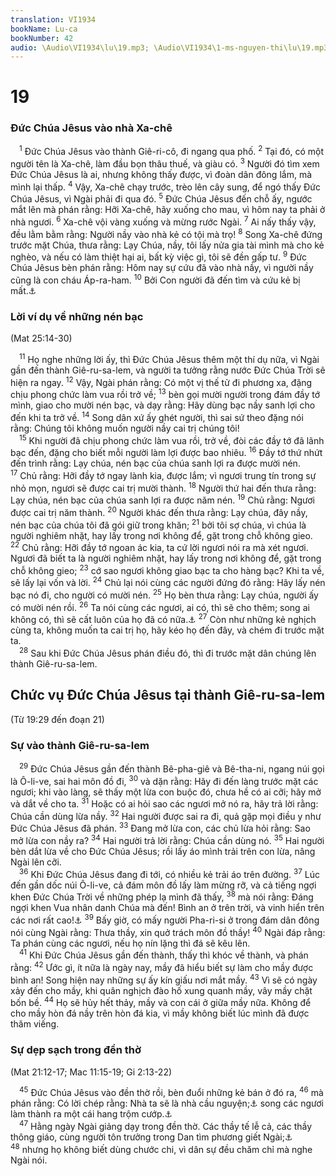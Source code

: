 ```yaml
---
translation: VI1934
bookName: Lu-ca 
bookNumber: 42
audio: \Audio\VI1934\lu\19.mp3; \Audio\VI1934\1-ms-nguyen-thi\lu\19.mp3; \Audio\VI1934\2-ms-david-dong\lu\19.mp3
---
```


<div class="title"><h1>19</h1><h3>Đức Chúa Jêsus vào nhà Xa-chê</h3></div>
<span class="verse lu_19_1"> <sup>1</sup> Đức Chúa Jêsus vào thành Giê-ri-cô, đi ngang qua phố. </span>
<span class="verse lu_19_2"><sup>2</sup> Tại đó, có một người tên là Xa-chê, làm đầu bọn thâu thuế, và giàu có. </span>
<span class="verse lu_19_3"><sup>3</sup> Người đó tìm xem Đức Chúa Jêsus là ai, nhưng không thấy được, vì đoàn dân đông lắm, mà mình lại thấp. </span>
<span class="verse lu_19_4"><sup>4</sup> Vậy, Xa-chê chạy trước, trèo lên cây sung, để ngó thấy Đức Chúa Jêsus, vì Ngài phải đi qua đó. </span>
<span class="verse lu_19_5"><sup>5</sup> Đức Chúa Jêsus đến chỗ ấy, ngước mắt lên mà phán rằng: Hỡi Xa-chê, hãy xuống cho mau, vì hôm nay ta phải ở nhà ngươi. </span>
<span class="verse lu_19_6"><sup>6</sup> Xa-chê vội vàng xuống và mừng rước Ngài. </span>
<span class="verse lu_19_7"><sup>7</sup> Ai nấy thấy vậy, đều lằm bằm rằng: Người nầy vào nhà kẻ có tội mà trọ! </span>
<span class="verse lu_19_8"><sup>8</sup> Song Xa-chê đứng trước mặt Chúa, thưa rằng: Lạy Chúa, nầy, tôi lấy nửa gia tài mình mà cho kẻ nghèo, và nếu có làm thiệt hại ai, bất kỳ việc gì, tôi sẽ đền gấp tư. </span>
<span class="verse lu_19_9"><sup>9</sup> Đức Chúa Jêsus bèn phán rằng: Hôm nay sự cứu đã vào nhà nầy, vì người nầy cũng là con cháu Áp-ra-ham. </span>
<span class="verse lu_19_10"><sup>10</sup> Bởi Con người đã đến tìm và cứu kẻ bị mất.<a data-toggle="tooltip" data-placement="bottom" title="Mat 18:11">⚓</a><br/></span>
<div class="title"><h3>Lời ví dụ về những nén bạc</h3><p>(Mat 25:14-30)</p></div>
<span class="verse lu_19_11"> <sup>11</sup> Họ nghe những lời ấy, thì Đức Chúa Jêsus thêm một thí dụ nữa, vì Ngài gần đến thành Giê-ru-sa-lem, và người ta tưởng rằng nước Đức Chúa Trời sẽ hiện ra ngay. </span>
<span class="verse lu_19_12"><sup>12</sup> Vậy, Ngài phán rằng: Có một vị thế tử đi phương xa, đặng chịu phong chức làm vua rồi trở về; </span>
<span class="verse lu_19_13"><sup>13</sup> bèn gọi mười người trong đám đầy tớ mình, giao cho mười nén bạc, và dạy rằng: Hãy dùng bạc nầy sanh lợi cho đến khi ta trở về. </span>
<span class="verse lu_19_14"><sup>14</sup> Song dân xứ ấy ghét người, thì sai sứ theo đặng nói rằng: Chúng tôi không muốn người nầy cai trị chúng tôi! <br/></span>
<span class="verse lu_19_15"> <sup>15</sup> Khi người đã chịu phong chức làm vua rồi, trở về, đòi các đầy tớ đã lãnh bạc đến, đặng cho biết mỗi người làm lợi được bao nhiêu. </span>
<span class="verse lu_19_16"><sup>16</sup> Đầy tớ thứ nhứt đến trình rằng: Lạy chúa, nén bạc của chúa sanh lợi ra được mười nén. </span>
<span class="verse lu_19_17"><sup>17</sup> Chủ rằng: Hỡi đầy tớ ngay lành kia, được lắm; vì ngươi trung tín trong sự nhỏ mọn, ngươi sẽ được cai trị mười thành. </span>
<span class="verse lu_19_18"><sup>18</sup> Người thứ hai đến thưa rằng: Lạy chúa, nén bạc của chúa sanh lợi ra được năm nén. </span>
<span class="verse lu_19_19"><sup>19</sup> Chủ rằng: Ngươi được cai trị năm thành. </span>
<span class="verse lu_19_20"><sup>20</sup> Người khác đến thưa rằng: Lạy chúa, đây nầy, nén bạc của chúa tôi đã gói giữ trong khăn; </span>
<span class="verse lu_19_21"><sup>21</sup> bởi tôi sợ chúa, vì chúa là người nghiêm nhặt, hay lấy trong nơi không để, gặt trong chỗ không gieo. </span>
<span class="verse lu_19_22"><sup>22</sup> Chủ rằng: Hỡi đầy tớ ngoan ác kia, ta cứ lời ngươi nói ra mà xét ngươi. Ngươi đã biết ta là người nghiêm nhặt, hay lấy trong nơi không để, gặt trong chỗ không gieo; </span>
<span class="verse lu_19_23"><sup>23</sup> cớ sao ngươi không giao bạc ta cho hàng bạc? Khi ta về, sẽ lấy lại vốn và lời. </span>
<span class="verse lu_19_24"><sup>24</sup> Chủ lại nói cùng các người đứng đó rằng: Hãy lấy nén bạc nó đi, cho người có mười nén. </span>
<span class="verse lu_19_25"><sup>25</sup> Họ bèn thưa rằng: Lạy chúa, người ấy có mười nén rồi. </span>
<span class="verse lu_19_26"><sup>26</sup> Ta nói cùng các ngươi, ai có, thì sẽ cho thêm; song ai không có, thì sẽ cất luôn của họ đã có nữa.<a data-toggle="tooltip" data-placement="bottom" title="Mat 13:12; Mac 4:25; Lu 8:18">⚓</a></span>
<span class="verse lu_19_27"><sup>27</sup> Còn như những kẻ nghịch cùng ta, không muốn ta cai trị họ, hãy kéo họ đến đây, và chém đi trước mặt ta. <br/></span>
<span class="verse lu_19_28"> <sup>28</sup> Sau khi Đức Chúa Jêsus phán điều đó, thì đi trước mặt dân chúng lên thành Giê-ru-sa-lem. <br/></span>
<div class="title"><h2>Chức vụ Đức Chúa Jêsus tại thành Giê-ru-sa-lem</h2><p>(Từ 19:29 đến đoạn 21)</p><h3>Sự vào thành Giê-ru-sa-lem</h3></div>
<span class="verse lu_19_29"> <sup>29</sup> Đức Chúa Jêsus gần đến thành Bê-pha-giê và Bê-tha-ni, ngang núi gọi là Ô-li-ve, sai hai môn đồ đi, </span>
<span class="verse lu_19_30"><sup>30</sup> và dặn rằng: Hãy đi đến làng trước mặt các ngươi; khi vào làng, sẽ thấy một lừa con buộc đó, chưa hề có ai cỡi; hãy mở và dắt về cho ta. </span>
<span class="verse lu_19_31"><sup>31</sup> Hoặc có ai hỏi sao các ngươi mở nó ra, hãy trả lời rằng: Chúa cần dùng lừa nầy. </span>
<span class="verse lu_19_32"><sup>32</sup> Hai người được sai ra đi, quả gặp mọi điều y như Đức Chúa Jêsus đã phán. </span>
<span class="verse lu_19_33"><sup>33</sup> Đang mở lừa con, các chủ lừa hỏi rằng: Sao mở lừa con nầy ra? </span>
<span class="verse lu_19_34"><sup>34</sup> Hai người trả lời rằng: Chúa cần dùng nó. </span>
<span class="verse lu_19_35"><sup>35</sup> Hai người bèn dắt lừa về cho Đức Chúa Jêsus; rồi lấy áo mình trải trên con lừa, nâng Ngài lên cỡi. <br/></span>
<span class="verse lu_19_36"> <sup>36</sup> Khi Đức Chúa Jêsus đang đi tới, có nhiều kẻ trải áo trên đường. </span>
<span class="verse lu_19_37"><sup>37</sup> Lúc đến gần dốc núi Ô-li-ve, cả đám môn đồ lấy làm mừng rỡ, và cả tiếng ngợi khen Đức Chúa Trời về những phép lạ mình đã thấy, </span>
<span class="verse lu_19_38"><sup>38</sup> mà nói rằng: Đáng ngợi khen Vua nhân danh Chúa mà đến! Bình an ở trên trời, và vinh hiển trên các nơi rất cao!<a data-toggle="tooltip" data-placement="bottom" title="Thi 118:26">⚓</a></span>
<span class="verse lu_19_39"><sup>39</sup> Bấy giờ, có mấy người Pha-ri-si ở trong đám dân đông nói cùng Ngài rằng: Thưa thầy, xin quở trách môn đồ thầy! </span>
<span class="verse lu_19_40"><sup>40</sup> Ngài đáp rằng: Ta phán cùng các ngươi, nếu họ nín lặng thì đá sẽ kêu lên. <br/></span>
<span class="verse lu_19_41"> <sup>41</sup> Khi Đức Chúa Jêsus gần đến thành, thấy thì khóc về thành, và phán rằng: </span>
<span class="verse lu_19_42"><sup>42</sup> Ước gì, ít nữa là ngày nay, mầy đã hiểu biết sự làm cho mầy được bình an! Song hiện nay những sự ấy kín giấu nơi mắt mầy. </span>
<span class="verse lu_19_43"><sup>43</sup> Vì sẽ có ngày xảy đến cho mầy, khi quân nghịch đào hố xung quanh mầy, vây mầy chặt bốn bề. </span>
<span class="verse lu_19_44"><sup>44</sup> Họ sẽ hủy hết thảy, mầy và con cái ở giữa mầy nữa. Không để cho mầy hòn đá nầy trên hòn đá kia, vì mầy không biết lúc mình đã được thăm viếng. <br/></span>
<div class="title"><h3>Sự dẹp sạch trong đền thờ</h3><p>(Mat 21:12-17; Mac 11:15-19; Gi 2:13-22)</p></div>
<span class="verse lu_19_45"> <sup>45</sup> Đức Chúa Jêsus vào đền thờ rồi, bèn đuổi những kẻ bán ở đó ra, </span>
<span class="verse lu_19_46"><sup>46</sup> mà phán rằng: Có lời chép rằng: Nhà ta sẽ là nhà cầu nguyện;<a data-toggle="tooltip" data-placement="bottom" title="Es 56:7">⚓</a> song các ngươi làm thành ra một cái hang trộm cướp.<a data-toggle="tooltip" data-placement="bottom" title="Gie 7:11">⚓</a><br/></span>
<span class="verse lu_19_47"> <sup>47</sup> Hằng ngày Ngài giảng dạy trong đền thờ. Các thầy tế lễ cả, các thầy thông giáo, cùng người tôn trưởng trong Dan tìm phương giết Ngài;<a data-toggle="tooltip" data-placement="bottom" title="Lu 21:37">⚓</a></span>
<span class="verse lu_19_48"><sup>48</sup> nhưng họ không biết dùng chước chi, vì dân sự đều chăm chỉ mà nghe Ngài nói. <br/></span>
